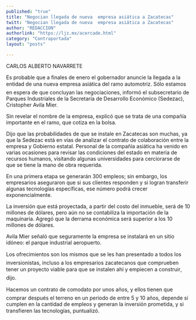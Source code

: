 ```yaml
---
published: "true"
title: "Negocian llegada de nueva  empresa asiática a Zacatecas"
twitt: "Negocian llegada de nueva  empresa asiática a Zacatecas"
author: "REDACCION"
authorlink: "https://ljz.mx/acercade.html"
category: "Contraportada"
layout: "posts"

---
```



  CARLOS ALBERTO NAVARRETE



  Es probable que a finales de enero el gobernador anuncie la llegada a la entidad de una nueva empresa asiática del ramo automotriz. Sólo estamos en espera de que concluyan las negociaciones, informó el subsecretario de Parques Industriales de la Secretaría de Desarrollo Económico (Sedezac), Cristopher Avila Mier.



  Sin revelar el nombre de la empresa, explicó que se trata de una compañía importante en el ramo, que cotiza en la bolsa.



  Dijo que las probabilidades de que se instale en Zacatecas son muchas, ya que la Sedezac está en vías de analizar el contrato de colaboración entre la empresa y Gobierno estatal. Personal de la compañía asiática ha venido en varias ocasiones para revisar las condiciones del estado en materia de recursos humanos, visitando algunas universidades para cerciorarse de que se tiene la mano de obra requerida.



  En una primera etapa se generarán 300 empleos; sin embargo, los empresarios aseguraron que si sus clientes responden y si logran transferir algunas tecnologías específicas, ese número podrá crecer exponencialmente.



  La inversión que está proyectada, a partir del costo del inmueble, será de 10 millones de dólares, pero aún no se contabiliza la importación de la maquinaria. Agregó que la derrama económica será superior a los 10 millones de dólares.



  Avila Mier señaló que seguramente la empresa se instalará en un sitio idóneo: el parque industrial aeropuerto.



  Los ofrecimientos son los mismos que se les han presentado a todos los inversionistas, incluso a los empresarios zacatecanos que comprueben tener un proyecto viable para que se instalen ahí y empiecen a construir, dijo.



  Hacemos un contrato de comodato por unos años, y ellos tienen que comprar después el terreno en un periodo de entre 5 y 10 años, depende si cumplen en la cantidad de empleos y generan la inversión prometida, y si transfieren las tecnologías, puntualizó.

